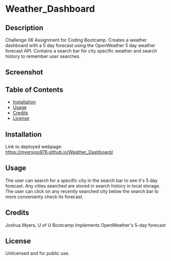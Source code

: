 # Weather_Dashboard

## Description
Challenge 06 Assignment for Coding Bootcamp. Creates a weather dashboard with a 5 day forecast using the OpenWeather 5 day weather forecast API. Contains a search bar for city specific weather and search history to remember user searches.

## Screenshot


## Table of Contents
- [Installation](#installation)
- [Usage](#usage)
- [Credits](#credits)
- [License](#license)

## Installation
Link to deployed webpage: https://myersjos976.github.io/Weather_Dashboard/

## Usage
The user can search for a specific city in the search bar to see it's 5 day forecast. Any cities searched are stored in search history in local storage. The user can click on any recently searched city below the search bar to more convenienty check its forecast. 

## Credits
Joshua Myers, U of U Bootcamp
Implements OpenWeather's 5-day forecast

## License
Unlicensed and for public use.
